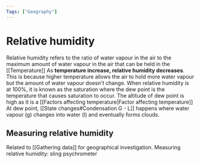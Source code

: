 ```yaml
---
Tags: ["Geography"]
---
```

# Relative humidity
Relative humidity refers to the ratio of water vapour in the air to the maximum amount of water vapour in the air that can be held in the [[Temperature]]
As **temperature increase, relative humidity decreases**. This is because higher temperature allows the air to hold more water vapour but the amount of water vapour doesn't change.
When relative humidity is at 100%, it is known as the saturation where the dew point is the temperature that causes saturation to occur.
The altitude of dew point is high as it is a [[Factors affecting temperature|Factor affecting temperature]]
At dew point, [[State changes#Condensation G - L]] happens where water vapour (g) changes into water (l) and eventually forms clouds.
## Measuring relative humidity
Related to [[Gathering data]] for geographical investigation.
Measuring relative humidity: sling psychrometer

